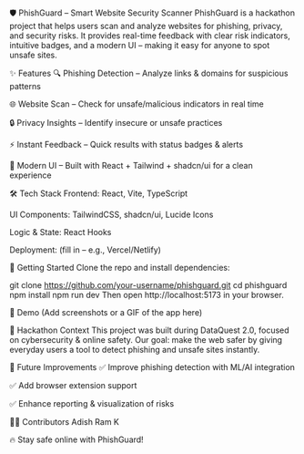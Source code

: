 🛡️ PhishGuard – Smart Website Security Scanner
PhishGuard is a hackathon project that helps users scan and analyze websites for phishing, privacy, and security risks.
It provides real-time feedback with clear risk indicators, intuitive badges, and a modern UI – making it easy for anyone to spot unsafe sites.

✨ Features
🔍 Phishing Detection – Analyze links & domains for suspicious patterns

🌐 Website Scan – Check for unsafe/malicious indicators in real time

🔒 Privacy Insights – Identify insecure or unsafe practices

⚡ Instant Feedback – Quick results with status badges & alerts

🎨 Modern UI – Built with React + Tailwind + shadcn/ui for a clean experience

🛠️ Tech Stack
Frontend: React, Vite, TypeScript

UI Components: TailwindCSS, shadcn/ui, Lucide Icons

Logic & State: React Hooks

Deployment: (fill in – e.g., Vercel/Netlify)

🚀 Getting Started
Clone the repo and install dependencies:

git clone https://github.com/your-username/phishguard.git
cd phishguard
npm install
npm run dev
Then open http://localhost:5173 in your browser.

📸 Demo
(Add screenshots or a GIF of the app here)

🌟 Hackathon Context
This project was built during DataQuest 2.0, focused on cybersecurity & online safety.
Our goal: make the web safer by giving everyday users a tool to detect phishing and unsafe sites instantly.

📌 Future Improvements
✅ Improve phishing detection with ML/AI integration

✅ Add browser extension support

✅ Enhance reporting & visualization of risks

👨‍💻 Contributors
Adish Ram K

🔥 Stay safe online with PhishGuard!

